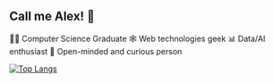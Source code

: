 
## Call me Alex! :wave:

👨‍🎓 Computer Science Graduate
🕸 Web technologies geek
📊 Data/AI enthusiast
📖 Open-minded and curious person

[![Top Langs](https://github-readme-stats.vercel.app/api/top-langs/?username=anuraghazra&langs_count=8)](https://github.com/anuraghazra/github-readme-stats)
